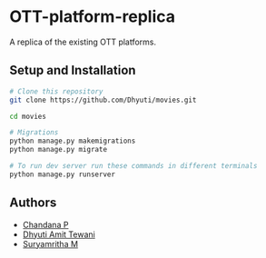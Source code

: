 # OTT-platform-replica
A replica of the existing OTT platforms.

## Setup and Installation
```bash
# Clone this repository
git clone https://github.com/Dhyuti/movies.git

cd movies

# Migrations
python manage.py makemigrations
python manage.py migrate

# To run dev server run these commands in different terminals
python manage.py runserver

```
## Authors
- [Chandana P](https://github.com/channapd)
- [Dhyuti Amit Tewani](https://github.com/dhyutitewani)
- [Suryamritha M](https://github.com/suryamritha)
